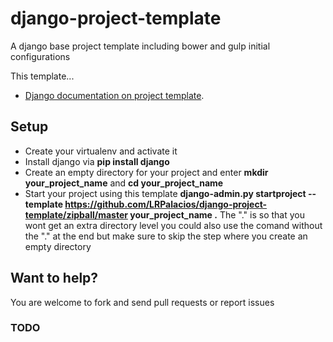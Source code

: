 # django-project-template
A django base project template including bower and gulp initial configurations

This template...


* [Django documentation on project template](http://github.com/angular/angular.js).


## Setup

* Create your virtualenv and activate it
* Install django via **pip install django**
* Create an empty directory for your project and enter **mkdir your_project_name** and **cd your_project_name**
* Start your project using this template **django-admin.py startproject --template https://github.com/LRPalacios/django-project-template/zipball/master your_project_name .** The "." is so that you wont get an extra directory level you could also use the comand without the "." at the end but make sure to skip the step where you create an empty directory

## Want to help?

You are welcome to fork and send pull requests or report issues

### TODO

